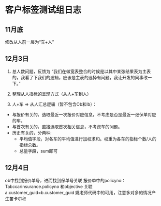 
# 客户标签测试组日志

## 11月底

修改从人前一层为“车+人”

## 12月3日

1. 总人数问题，反馈为
“我们在做宽表整合的时候是以其中某张结果表为主表的，我看了下我们的逻辑，应该是主表的选择有问题，我让开发的同事改一下。”

2. 整理从人指标的呈现方式（从人+车到人）

3. 人+车 => 从人汇总逻辑（暂不包含Ob和Ib）：

  - 与报价有关的，选取最近一次报价对应信息，不考虑是否是最近一张保单对应的车。  
  - 与首次有关的，直接选取首次相关信息，不考虑车的问题。  
  - 历史有关的，分两种:   
     + 平均值字段，对各车的平均值进行加权求和。权重为各车的指标个数/人的指标总数。
     + 总量字段，sum即可

## 12月4日
ob中找到报价单号，进而找到保单号关联
报价单中的policyno：Tabccarinsurance.policyno
和objective 关联  a.customer_guid=b.customer_guid
姚老师代码中的可用，注意多对多的情况产生笛卡尔积